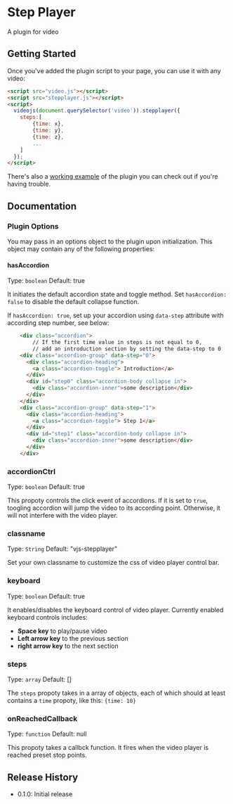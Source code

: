 # Step Player

A plugin for video

## Getting Started

Once you've added the plugin script to your page, you can use it with any video:

```html
<script src="video.js"></script>
<script src="stepplayer.js"></script>
<script>
  videojs(document.querySelector('video')).stepplayer({
  	steps:[
  		{time: x},
  		{time: y},
  		{time: z},
  		...
  	]
  });
</script>
```

There's also a [working example](example.html) of the plugin you can check out if you're having trouble.

## Documentation
### Plugin Options

You may pass in an options object to the plugin upon initialization. This
object may contain any of the following properties:

#### hasAccordion
Type: `boolean`
Default: true

It initiates the default accordion state and toggle method. Set `hasAccordion: false` to disable the default collapse function.

If `hasAccordion: true`, set up your accordion using `data-step` attribute with according step number, see below:
``` HTML
	<div class="accordion">
		// If the first time value in steps is not equal to 0,
		// add an introduction section by setting the data-step to 0
    <div class="accordion-group" data-step="0">
      <div class="accordion-heading">
        <a class="accordion-toggle"> Introduction</a>
      </div>
      <div id="step0" class="accordion-body collapse in">
        <div class="accordion-inner">some description</div>
      </div>
    </div>
    <div class="accordion-group" data-step="1">
      <div class="accordion-heading">
        <a class="accordion-toggle"> Step 1</a>
      </div>
      <div id="step1" class="accordion-body collapse in">
        <div class="accordion-inner">some description</div>
      </div>
    </div>
```

### accordionCtrl
Type: `boolean`
Default: true

This propoty controls the click event of accordions. If it is set to `true`, toogling accordion will jump the video to its according point. Otherwise, it will not interfere with the video player.

### classname
Type: `String`
Default: "vjs-stepplayer"

Set your own classname to customize the css of video player control bar.

### keyboard
Type: `boolean`
Default: true

It enables/disables the keyboard control of video player. Currently enabled keyboard controls includes:

 * __Space key__ to play/pause video
 * __Left arrow key__ to the previous section
 * __right arrow key__ to the next section

### steps
Type: `array`
Default: []

The `steps` propoty takes in a array of objects, each of which should at least contains a `time` propoty, like this: `{time: 10}`

### onReachedCallback
Type: `function`
Default: null

This propoty takes a callbck function. It fires when the video player is reached preset stop points.

## Release History

 - 0.1.0: Initial release
